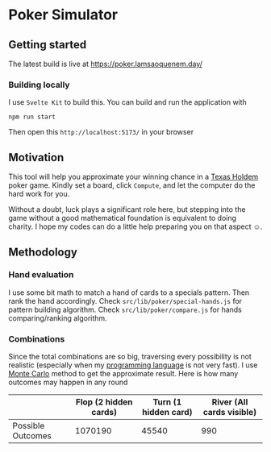 # Poker Simulator

## Getting started
The latest build is live at https://poker.lamsaoquenem.day/
### Building locally
I use `Svelte Kit` to build this. You can build and run the application with
```
npm run start
```
Then open this `http://localhost:5173/` in your browser
## Motivation

This tool will help you approximate your winning chance in a [Texas Holdem](https://en.wikipedia.org/wiki/Texas_hold_%27em) poker game.
Kindly set a board, click `Compute`, and let the computer do the hard work for you. 

Without a doubt, luck plays a significant role here, 
but stepping into the game without a good mathematical foundation is equivalent to doing charity.
I hope my codes can do a little help preparing you on that aspect ☺.

## Methodology

### Hand evaluation

I use some bit math to match a hand of cards to a specials pattern. Then rank the hand accordingly.
Check `src/lib/poker/special-hands.js` for pattern building algorithm. 
Check `src/lib/poker/compare.js` for hands comparing/ranking algorithm.

### Combinations

Since the total combinations are so big, traversing every possibility is not realistic (especially when my [programming language](https://www.javascript.com/) is not very fast). I use [Monte Carlo](https://en.wikipedia.org/wiki/Monte_Carlo_algorithm) method to get the approximate result. Here is how many outcomes may happen in any round

|                   | Flop (2 hidden cards)    | Turn (1 hidden card)  | River (All cards visible) |
|-------------------|---------|-------|-------|
| Possible Outcomes | 1070190 | 45540 | 990   |

